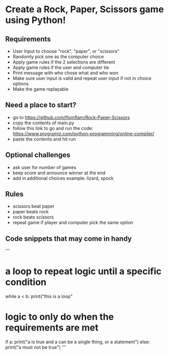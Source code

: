 # Create a Rock, Paper, Scissors game using Python!
## Requirements
- User Input to choose "rock", "paper", or "scissors"
- Randomly pick one as the computer choice
- Apply game rules if the 2 selections are different
- Apply game rules if the user and computer tie
- Print message with who chose what and who won
- Make sure user input is valid and repeat user input if not in choice options
- Make the game replayable

## Need a place to start?
- go to https://github.com/flomflam/Rock-Paper-Scissors
- copy the contents of main.py
- follow this link to go and run the code: https://www.programiz.com/python-programming/online-compiler/
- paste the contents and hit run 

## Optional challenges
- ask user for number of games
- keep score and announce winner at the end
- add in additional choices example: lizard, spock

## Rules
- scissors beat paper
- paper beats rock
- rock beats scissors
- repeat game if player and computer pick the same option

## Code snippets that may come in handy
'''
# a loop to repeat logic until a specific condition
while a < b:
  print("this is a loop"

# logic to only do when the requirements are met  
if a:
  print("a is true and a can be a single thing, or a statement")
else:
  print("a must not be true")
'''
